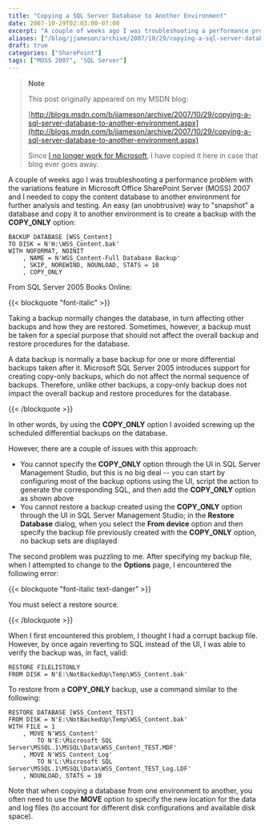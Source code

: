 ```yaml
---
title: "Copying a SQL Server Database to Another Environment"
date: 2007-10-29T02:03:00-07:00
excerpt: "A couple of weeks ago I was troubleshooting a performance problem with the variations feature in Microsoft Office SharePoint Server (MOSS) 2007 and I needed to copy the content database to another environment for further analysis and testing. An easy..."
aliases: ["/blog/jjameson/archive/2007/10/29/copying-a-sql-server-database-to-another-environment.aspx"]
draft: true
categories: ["SharePoint"]
tags: ["MOSS 2007", "SQL Server"]
---
```


> **Note**
>
> This post originally appeared on my MSDN blog:
>
> [http://blogs.msdn.com/b/jjameson/archive/2007/10/29/copying-a-sql-server-database-to-another-environment.aspx](http://blogs.msdn.com/b/jjameson/archive/2007/10/29/copying-a-sql-server-database-to-another-environment.aspx)
>
> Since
> [I no longer work for Microsoft](/blog/jjameson/2011/09/02/last-day-with-microsoft), I have copied it here in case that blog
> ever goes away.

A couple of weeks ago I was troubleshooting a performance problem with the variations  feature in Microsoft Office SharePoint Server (MOSS) 2007 and I needed to copy the  content database to another environment for further analysis and testing. An easy  (an unobtrusive) way to "snapshot" a database and copy it to another environment  is to create a backup with the **COPY\_ONLY** option:

```
BACKUP DATABASE [WSS_Content]
TO DISK = N'H:\WSS_Content.bak'
WITH NOFORMAT, NOINIT
    , NAME = N'WSS_Content-Full Database Backup'
    , SKIP, NOREWIND, NOUNLOAD, STATS = 10
    , COPY_ONLY
```

From SQL Server 2005 Books Online:

{{< blockquote "font-italic" >}}

Taking a backup normally changes the database, in turn affecting other backups
and how they are restored. Sometimes, however, a backup must be taken for a
special purpose that should not affect the overall backup and restore procedures
for the database.

A data backup is normally a base backup for one or more differential backups
taken after it. Microsoft SQL Server 2005 introduces support for creating copy-only
backups, which do not affect the normal sequence of backups. Therefore, unlike
other backups, a copy-only backup does not impact the overall backup and restore
procedures for the database.

{{< /blockquote >}}

In other words, by using the **COPY\_ONLY** option I avoided screwing  up the scheduled differential backups on the database.

However, there are a couple of issues with this approach:

- You cannot specify the **COPY\_ONLY** option through the UI
  in SQL Server Management Studio, but this is no big deal -- you can start by
  configuring most of the backup options using the UI, script the action to generate
  the corresponding SQL, and then add the **COPY\_ONLY** option as
  shown above
- You cannot restore a backup created using the **COPY\_ONLY**
  option through the UI in SQL Server Management Studio; in the **Restore
  Database** dialog, when you select the **From device** option
  and then specify the backup file previously created with the **COPY\_ONLY**
  option, no backup sets are displayed

The second problem was puzzling to me. After specifying my backup file, when  I attempted to change to the **Options** page, I encountered the following  error:

{{< blockquote "font-italic text-danger" >}}

You must select a restore source.

{{< /blockquote >}}

When I first encountered this problem, I thought I had a corrupt backup file.  However, by once again reverting to SQL instead of the UI, I was able to verify  the backup was, in fact, valid:

```
RESTORE FILELISTONLY
FROM DISK = N'E:\NotBackedUp\Temp\WSS_Content.bak'
```

To restore from a **COPY\_ONLY** backup, use a command similar to  the following:

```
RESTORE DATABASE [WSS_Content_TEST]
FROM DISK = N'E:\NotBackedUp\Temp\WSS_Content.bak'
WITH FILE = 1
    , MOVE N'WSS_Content'
        TO N'E:\Microsoft SQL Server\MSSQL.1\MSSQL\Data\WSS_Content_TEST.MDF'
    , MOVE N'WSS_Content_Log'
        TO N'L:\Microsoft SQL Server\MSSQL.1\MSSQL\Data\WSS_Content_TEST_Log.LDF'
    , NOUNLOAD, STATS = 10
```

Note that when copying a database from one environment to another, you often  need to use the **MOVE** option to specify the new location for the  data and log files (to account for different disk configurations and available disk  space).

